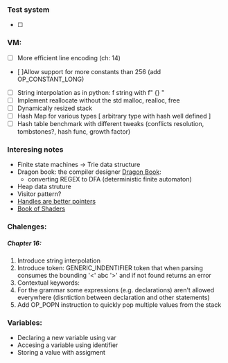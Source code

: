 ### Test system

- [ ]

### VM:

- [ ] More efficient line encoding (ch: 14)
- [ ]Allow support for more constants than 256 (add OP_CONSTANT_LONG)
- [ ] String interpolation as in python: f string with f" {} "
- [ ] Implement reallocate without the std malloc, realloc, free
- [ ] Dynamically resized stack
- [ ] Hash Map for various types \[ arbitrary type with hash well defined \]
- [ ] Hash table benchmark with different tweaks (conflicts resolution, tombstones?, hash func, growth factor)

### Interesing notes

- Finite state machines -> Trie data structure
- Dragon book: the compiler designer [Dragon Book](https://en.wikipedia.org/wiki/Compilers:_Principles,_Techniques,_and_Tools):
  - converting REGEX to DFA (deterministic finite automaton)
- Heap data struture
- Visitor pattern?
- [Handles are better pointers](https://floooh.github.io/2018/06/17/handles-vs-pointers.html)
- [Book of Shaders](https://thebookofshaders.com/02/)

### Chalenges:

##### Chapter 16:

1. Introduce string interpolation
2. Introduce token: GENERIC_INDENTIFIER token that when parsing consumes the bounding '<' abc '>' and if not found returns an error
3. Contextual keywords:
4. For the grammar some expressions (e.g. declarations) aren't allowed everywhere (disntiction between declaration and other statements)
5. Add OP_POPN instruction to quickly pop multiple values from the stack

### Variables:

- Declaring a new variable using var
- Accesing a variable using identifier
- Storing a value with assigment
